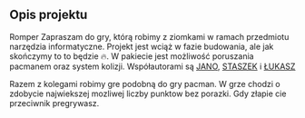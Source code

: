 ## Opis projektu
Romper
Zapraszam do gry, którą robimy z ziomkami w ramach przedmiotu narzędzia informatyczne. Projekt jest wciąż w fazie budowania, ale jak skończymy to to będzie 🔥. W pakiecie jest możliwość poruszania pacmanem oraz system kolizji. Współautorami są [JANO](https://yancostrishevsky.github.io/), [STASZEK](https://stabor705.github.io/) i [ŁUKASZ](https://ukasz11233.github.io/)



Razem z kolegami robimy gre podobną do gry pacman.
W grze chodzi o zdobycie najwiekszej mozliwej liczby punktow bez porazki.
Gdy złapie cie przeciwnik pregrywasz.
